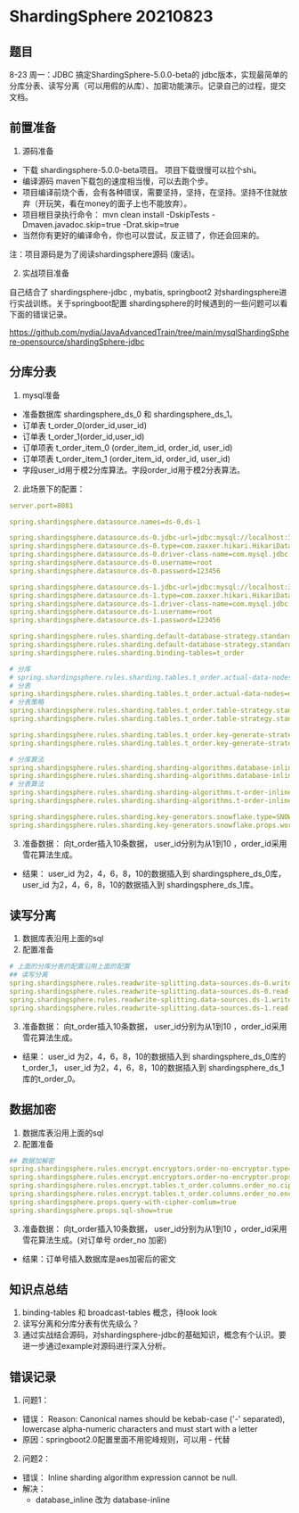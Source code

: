 # ShardingSphere 20210823

## 题目

8-23 周一：JDBC  搞定ShardingSphere-5.0.0-beta的 jdbc版本，实现最简单的分库分表、读写分离（可以用假的从库）、加密功能演示。记录自己的过程，提交文档。

## 前置准备

1. 源码准备
- 下载 shardingsphere-5.0.0-beta项目。 项目下载很慢可以拉个shi。
- 编译源码 maven下载包的速度相当慢，可以去跑个步。
- 项目编译前烧个香，会有各种错误，需要坚持，坚持，在坚持。坚持不住就放弃（开玩笑，看在money的面子上也不能放弃）。
 - 项目根目录执行命令： mvn clean install -DskipTests -Dmaven.javadoc.skip=true -Drat.skip=true
 - 当然你有更好的编译命令，你也可以尝试，反正错了，你还会回来的。

注：项目源码是为了阅读shardingsphere源码 (废话)。

2. 实战项目准备

自己结合了 shardingsphere-jdbc , mybatis, springboot2 对shardingsphere进行实战训练。关于springboot配置 shardingsphere的时候遇到的一些问题可以看下面的错误记录。

https://github.com/nydia/JavaAdvancedTrain/tree/main/mysqlShardingSphere-opensource/shardingSphere-jdbc

## 分库分表

1. mysql准备
  - 准备数据库 shardingsphere_ds_0 和  shardingsphere_ds_1。
  - 订单表 t_order_0(order_id,user_id)
  - 订单表 t_order_1(order_id,user_id)
  - 订单项表 t_order_item_0 (order_item_id, order_id, user_id)
  - 订单项表 t_order_item_1 (order_item_id, order_id, user_id)
  - 字段user_id用于模2分库算法。字段order_id用于模2分表算法。

2. 此场景下的配置：
```yaml
server.port=8081

spring.shardingsphere.datasource.names=ds-0,ds-1

spring.shardingsphere.datasource.ds-0.jdbc-url=jdbc:mysql://localhost:3307/shardingsphere_ds_0?serverTimezone=UTC&useSSL=false&useUnicode=true&characterEncoding=UTF-8
spring.shardingsphere.datasource.ds-0.type=com.zaxxer.hikari.HikariDataSource
spring.shardingsphere.datasource.ds-0.driver-class-name=com.mysql.jdbc.Driver
spring.shardingsphere.datasource.ds-0.username=root
spring.shardingsphere.datasource.ds-0.password=123456

spring.shardingsphere.datasource.ds-1.jdbc-url=jdbc:mysql://localhost:3307/shardingsphere_ds_1?serverTimezone=UTC&useSSL=false&useUnicode=true&characterEncoding=UTF-8
spring.shardingsphere.datasource.ds-1.type=com.zaxxer.hikari.HikariDataSource
spring.shardingsphere.datasource.ds-1.driver-class-name=com.mysql.jdbc.Driver
spring.shardingsphere.datasource.ds-1.username=root
spring.shardingsphere.datasource.ds-1.password=123456

spring.shardingsphere.rules.sharding.default-database-strategy.standard.sharding-column=user_id
spring.shardingsphere.rules.sharding.default-database-strategy.standard.sharding-algorithm-name=database-inline
spring.shardingsphere.rules.sharding.binding-tables=t_order

# 分库
# spring.shardingsphere.rules.sharding.tables.t_order.actual-data-nodes=ds-$->{0..1}.t_order
# 分表
spring.shardingsphere.rules.sharding.tables.t_order.actual-data-nodes=ds-$->{0..1}.t_order_$->{0..1}
# 分表策略
spring.shardingsphere.rules.sharding.tables.t_order.table-strategy.standard.sharding-column=order_id
spring.shardingsphere.rules.sharding.tables.t_order.table-strategy.standard.sharding-algorithm-name=t-order-inline

spring.shardingsphere.rules.sharding.tables.t_order.key-generate-strategy.column=order_id
spring.shardingsphere.rules.sharding.tables.t_order.key-generate-strategy.key-generator-name=snowflake

# 分库算法
spring.shardingsphere.rules.sharding.sharding-algorithms.database-inline.type=INLINE
spring.shardingsphere.rules.sharding.sharding-algorithms.database-inline.props.algorithm-expression=ds-$->{user_id % 2}
# 分表算法
spring.shardingsphere.rules.sharding.sharding-algorithms.t-order-inline.type=INLINE
spring.shardingsphere.rules.sharding.sharding-algorithms.t-order-inline.props.algorithm-expression=t_order_$->{order_id % 2}

spring.shardingsphere.rules.sharding.key-generators.snowflake.type=SNOWFLAKE
spring.shardingsphere.rules.sharding.key-generators.snowflake.props.worker-id=123

```

3. 准备数据： 向t_order插入10条数据， user_id分别为从1到10 ，order_id采用雪花算法生成。
  - 结果： user_id 为2，4，6，8，10的数据插入到 shardingsphere_ds_0库， user_id 为2，4，6，8，10的数据插入到 shardingsphere_ds_1库。

## 读写分离

1. 数据库表沿用上面的sql
2. 配置准备
```yaml
# 上面的分库分表的配置沿用上面的配置
## 读写分离
spring.shardingsphere.rules.readwrite-splitting.data-sources.ds-0.write-data-source-name=ds-0
spring.shardingsphere.rules.readwrite-splitting.data-sources.ds-0.read-data-source-names=ds-1
spring.shardingsphere.rules.readwrite-splitting.data-sources.ds-1.write-data-source-name=ds-0
spring.shardingsphere.rules.readwrite-splitting.data-sources.ds-1.read-data-source-names=ds-1

```  
3. 准备数据： 向t_order插入10条数据， user_id分别为从1到10 ，order_id采用雪花算法生成。
  - 结果： user_id 为2，4，6，8，10的数据插入到 shardingsphere_ds_0库的t_order_1， user_id 为2，4，6，8，10的数据插入到 shardingsphere_ds_1库的t_order_0。

## 数据加密

1. 数据库表沿用上面的sql
2. 配置准备
```yaml
## 数据加解密
spring.shardingsphere.rules.encrypt.encryptors.order-no-encryptor.type=AES
spring.shardingsphere.rules.encrypt.encryptors.order-no-encryptor.props.aes-key-value=123456abc
spring.shardingsphere.rules.encrypt.tables.t_order.columns.order_no.cipher-column=order_no
spring.shardingsphere.rules.encrypt.tables.t_order.columns.order_no.encryptor-name=order-no-encryptor
spring.shardingsphere.props.query-with-cipher-comlum=true
spring.shardingsphere.props.sql-show=true
```

3. 准备数据： 向t_order插入10条数据， user_id分别为从1到10 ，order_id采用雪花算法生成。(对订单号 order_no 加密)
  - 结果：订单号插入数据库是aes加密后的密文

## 知识点总结
1. binding-tables 和 broadcast-tables 概念，待look look
2. 读写分离和分库分表有优先级么？
3. 通过实战结合源码，对shardingsphere-jdbc的基础知识，概念有个认识。要进一步通过example对源码进行深入分析。

## 错误记录

1. 问题1：
  - 错误： Reason: Canonical names should be kebab-case ('-' separated), lowercase alpha-numeric characters and must start with a letter
  - 原因：springboot2.0配置里面不用驼峰规则，可以用 - 代替
2. 问题2：
  - 错误： Inline sharding algorithm expression cannot be null.
  - 解决：
    - database_inline 改为 database-inline
